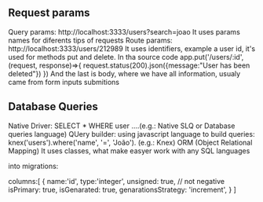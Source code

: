 ## Request params 

Query params: http://localhost:3333/users?search=joao It uses params names for diferents tips of requests
Route params: http://localhost:3333/users/212989 It uses identifiers, example a user id, it's used for methods put and delete. 
In tha source code app.put('/users/:id', (request, response)=>{
    request.status(200).json({message:"User has been deleted"})
})
And the last is body, where we have all information, usualy came from form inputs submitions


## Database Queries
Native Driver: SELECT * WHERE user ....(e.g.: Native SLQ or Database queries language)
QUery builder: using javascript language to build queries: knex('users').where('name', '=', 'João'). (e.g.: Knex)
ORM (Object Relational Mapping) It uses classes, what make easyer work with any SQL languages


into migrations:

columns:[
    {
        name:'id',
        type:'integer',
        unsigned: true, // not negative
        isPrimary: true,
        isGenarated: true,
        genarationsStrategy: 'increment',
    }
]









